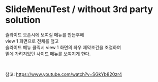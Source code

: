 # SlideMenuTest / without 3rd party solution

 슬라이드 오픈시에 보여질 메뉴를 만든후에<br>
 view 1 화면으로 전체를 덮고<br>
 슬라이드 메뉴 클릭시 view 1 화면의 좌우 제약조건을 조절하여<br>
 밑에 가려져있던 사이드 메뉴를 보여지게 한다.<p>
 
   
    <br>
 
 참고: https://www.youtube.com/watch?v=SGkYb820zr4
